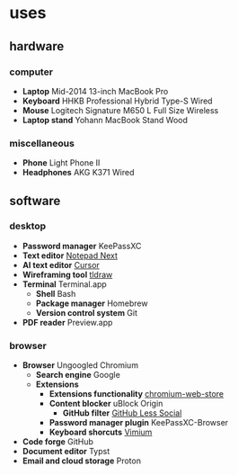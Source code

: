 # uses

## hardware

### computer
- **Laptop** Mid-2014 13-inch MacBook Pro
- **Keyboard** HHKB Professional Hybrid Type-S Wired
- **Mouse** Logitech Signature M650 L Full Size Wireless
- **Laptop stand** Yohann MacBook Stand Wood

### miscellaneous
- **Phone** Light Phone II
- **Headphones** AKG K371 Wired

## software
### desktop
- **Password manager** KeePassXC
- **Text editor** [Notepad Next](https://github.com/dail8859/NotepadNext)
- **AI text editor** [Cursor](https://cursor.com)
- **Wireframing tool** [tldraw](https://www.tldraw.com)
- **Terminal** Terminal.app
  - **Shell** Bash
  - **Package manager** Homebrew
  - **Version control system** Git
- **PDF reader** Preview.app
	
### browser
- **Browser** Ungoogled Chromium
  - **Search engine** Google
  - **Extensions**
      - **Extensions functionality** [chromium-web-store](https://github.com/NeverDecaf/chromium-web-store)
	  - **Content blocker** uBlock Origin
          - **GitHub filter** [GitHub Less Social](https://git.sr.ht/~toastal/github-less-social)
	  - **Password manager plugin** KeePassXC-Browser
      - **Keyboard shorcuts** [Vimium](https://github.com/philc/vimium)
- **Code forge** GitHub
- **Document editor** Typst
- **Email and cloud storage** Proton

